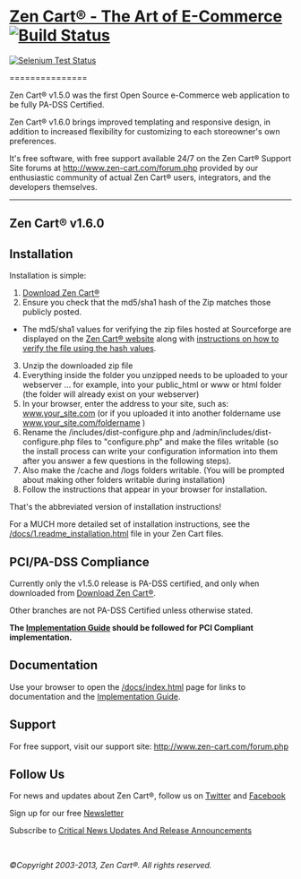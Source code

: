 # [Zen Cart&reg; - The Art of E-Commerce](http://www.zen-cart.com/) [![Build Status](https://travis-ci.org/zencart/zc-v1-series.png)](https://travis-ci.org/zencart/zc-v1-series) 
[![Selenium Test Status](https://saucelabs.com/browser-matrix/zencart.svg)](https://saucelabs.com/u/zencart)

===============

Zen Cart&reg; v1.5.0 was the first Open Source e-Commerce web application to be fully PA-DSS Certified.

Zen Cart&reg; v1.6.0 brings improved templating and responsive design, in addition to increased flexibility for customizing to each storeowner's own preferences.

It's free software, with free support available 24/7 on the Zen Cart&reg; Support Site forums at <http://www.zen-cart.com/forum.php> provided by our enthusiastic community of actual Zen Cart&reg; users, integrators, and the developers themselves.

--------------------


Zen Cart&reg; v1.6.0
--------------------


Installation
------------

Installation is simple:

1. [Download Zen Cart&reg;](http://sourceforge.net/projects/zencart/files)
2. Ensure you check that the md5/sha1 hash of the Zip matches those publicly posted.
  * The md5/sha1 values for verifying the zip files hosted at Sourceforge are displayed on the [Zen Cart&reg; website](http://www.zen-cart.com/) along with [instructions on how to verify the file using the hash values](http://www.zen-cart.com/content.php?305).
3. Unzip the downloaded zip file 
4. Everything inside the folder you unzipped needs to be uploaded to your webserver … for example, into your public_html or www or html folder (the folder will already exist on your webserver)
5. In your browser, enter the address to your site, such as: www.your_site.com (or if you uploaded it into another foldername use www.your_site.com/foldername )
6. Rename the /includes/dist-configure.php and /admin/includes/dist-configure.php files to "configure.php" and make the files writable (so the install process can write your configuration information into them after you answer a few questions in the following steps).
7. Also make the /cache and /logs folders writable. (You will be prompted about making other folders writable during installation)
8. Follow the instructions that appear in your browser for installation. 

That's the abbreviated version of installation instructions!

For a MUCH more detailed set of installation instructions, see the [/docs/1.readme_installation.html](http://www.zen-cart.com/docs/1.readme_installation.html) file in your Zen Cart files.

PCI/PA-DSS Compliance
---------------------
Currently only the v1.5.0 release is PA-DSS certified, and only when downloaded from [Download Zen Cart&reg;](http://sourceforge.net/projects/zencart/files).  

Other branches are not PA-DSS Certified unless otherwise stated.
 
__The [Implementation Guide](http://www.zen-cart.com/docs/implementation-guide-v152.pdf) should be followed for PCI Compliant implementation.__

Documentation
-------------
Use your browser to open the [/docs/index.html](http://www.zen-cart.com/docs/index.html) page for links to documentation and the [Implementation Guide](http://www.zen-cart.com/docs/implementation-guide-v152.pdf).


Support
-------
For free support, visit our support site: http://www.zen-cart.com/forum.php

Follow Us
---------
For news and updates about Zen Cart&reg;, follow us on [Twitter](http://twitter.com/zencart) and [Facebook](http://facebook.com/zencart)

Sign up for our free [Newsletter](http://visitor.constantcontact.com/d.jsp?m=1101879248585)

Subscribe to [Critical News Updates And Release Announcements](http://www.zen-cart.com/subscription.php?do=addsubscription&f=2)


&nbsp;  
  
*&copy;Copyright 2003-2013, Zen Cart&reg;. All rights reserved.*

